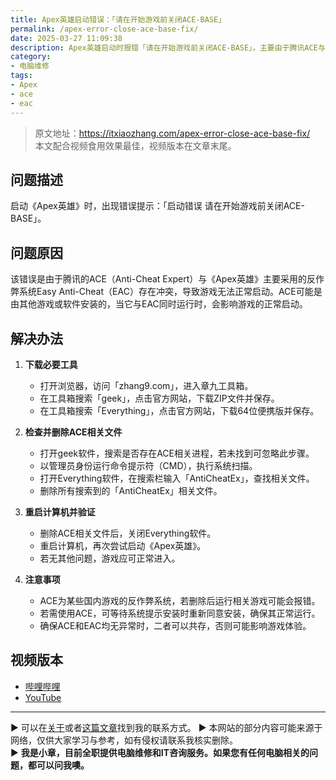 ```yaml
---
title: Apex英雄启动错误：「请在开始游戏前关闭ACE-BASE」
permalink: /apex-error-close-ace-base-fix/
date: 2025-03-27 11:09:38
description: Apex英雄启动时报错「请在开始游戏前关闭ACE-BASE」，主要由于腾讯ACE与Easy Anti-Cheat（EAC）存在冲突。本文介绍如何使用geek和Everything查找并删除ACE相关文件，从而解决该问题，确保游戏正常运行。
category: 
- 电脑维修
tags:
- Apex
- ace
- eac
---
```


> 原文地址：<https://itxiaozhang.com/apex-error-close-ace-base-fix/>  
> 本文配合视频食用效果最佳，视频版本在文章末尾。

## 问题描述  

启动《Apex英雄》时，出现错误提示：「启动错误 请在开始游戏前关闭ACE-BASE」。  

## 问题原因  

该错误是由于腾讯的ACE（Anti-Cheat Expert）与《Apex英雄》主要采用的反作弊系统Easy Anti-Cheat（EAC）存在冲突，导致游戏无法正常启动。ACE可能是由其他游戏或软件安装的，当它与EAC同时运行时，会影响游戏的正常启动。  

## 解决办法  

1. **下载必要工具**  
   - 打开浏览器，访问「zhang9.com」，进入章九工具箱。  
   - 在工具箱搜索「geek」，点击官方网站，下载ZIP文件并保存。  
   - 在工具箱搜索「Everything」，点击官方网站，下载64位便携版并保存。  

2. **检查并删除ACE相关文件**  
   - 打开geek软件，搜索是否存在ACE相关进程，若未找到可忽略此步骤。  
   - 以管理员身份运行命令提示符（CMD），执行系统扫描。  
   - 打开Everything软件，在搜索栏输入「AntiCheatEx」，查找相关文件。  
   - 删除所有搜索到的「AntiCheatEx」相关文件。  

3. **重启计算机并验证**  
   - 删除ACE相关文件后，关闭Everything软件。  
   - 重启计算机，再次尝试启动《Apex英雄》。  
   - 若无其他问题，游戏应可正常进入。  

4. **注意事项**  
   - ACE为某些国内游戏的反作弊系统，若删除后运行相关游戏可能会报错。  
   - 若需使用ACE，可等待系统提示安装时重新同意安装，确保其正常运行。  
   - 确保ACE和EAC均无异常时，二者可以共存，否则可能影响游戏体验。  

## 视频版本

- [哔哩哔哩](https://space.bilibili.com/3546607630944387)
- [YouTube](https://www.youtube.com/@itxiaozhang)

---
▶ 可以在[关于](https://itxiaozhang.com/about/)或者[这篇文章](https://itxiaozhang.com/about-computer-repair-services-with-me/)找到我的联系方式。
▶ 本网站的部分内容可能来源于网络，仅供大家学习与参考，如有侵权请联系我核实删除。  
▶ **我是小章，目前全职提供电脑维修和IT咨询服务。如果您有任何电脑相关的问题，都可以问我噢。**  
